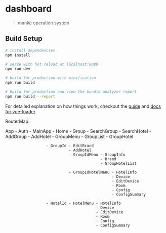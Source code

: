 # dashboard

> manke operation system

## Build Setup

``` bash
# install dependencies
npm install

# serve with hot reload at localhost:8080
npm run dev

# build for production with minification
npm run build

# build for production and view the bundle analyzer report
npm run build --report
```

For detailed explanation on how things work, checkout the [guide](http://vuejs-templates.github.io/webpack/) and [docs for vue-loader](http://vuejs.github.io/vue-loader).

RouterMap:

App - Auth
    - MainApp - Home
              - Group - SearchGroup
                      - SearchHotel
                      - AddGroup
                      - AddHotel
                      - GroupMenu - GroupList
                                  - GroupHotel
                                       
                      - GroupId - EditBrand
                                - AddHotel
                                - GroupIdMenu - GroupInfo
                                              - Brand
                                              - GroupHotelList

                                - GroupIdHotelMenu - HotelInfo
                                                   - Device
                                                   - EditDevice
                                                   - Room
                                                   - Config
                                                   - ConfigSummary
                                                   
                      - HotelId - HotelMenu - HotelInfo
                                            - Device
                                            - EditDevice
                                            - Room
                                            - Config
                                            - ConfigSummary
